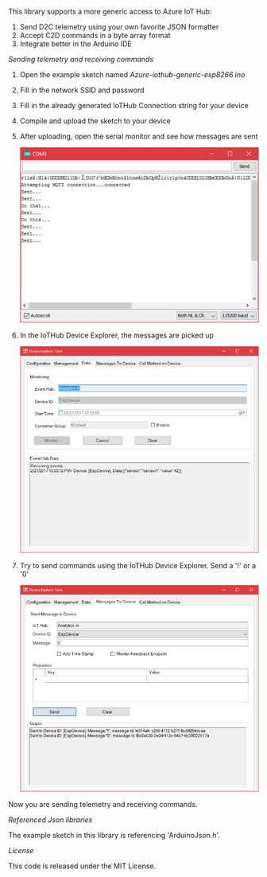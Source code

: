 This library supports a more generic access to Azure IoT Hub:

1. Send D2C telemetry using your own favorite JSON formatter
2. Accept C2D commands in a byte array format
3. Integrate better in the Arduino IDE

*Sending telemetry and receiving commands*

1. Open the example sketch named _Azure-iothub-generic-esp8266.ino_
2. Fill in the network SSID and password
3. Fill in the already generated IoTHub Connection string for your device
4. Compile and upload the sketch to your device
5. After uploading, open the serial monitor and see how messages are sent

    ![alt tag](img/img02.png)

6. In the IoTHub Device Explorer, the messages are picked up

    ![alt tag](img/img03.png)

7. Try to send commands using the IoTHub Device Explorer. Send a '!' or a '0'

    ![alt tag](img/img01.png)
	
Now you are sending telemetry and receiving commands.
	
*Referenced Json libraries*	
	
The example sketch in this library is referencing 'ArduinoJson.h'.
	
*License*	
	
This code is released under the MIT License.

